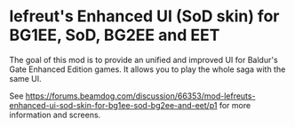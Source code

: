 # lefreut's Enhanced UI (SoD skin) for BG1EE, SoD, BG2EE and EET

The goal of this mod is to provide an unified and improved UI for Baldur's Gate Enhanced Edition games. It allows you to play the whole saga with the same UI.

See https://forums.beamdog.com/discussion/66353/mod-lefreuts-enhanced-ui-sod-skin-for-bg1ee-sod-bg2ee-and-eet/p1 for more information and screens.
